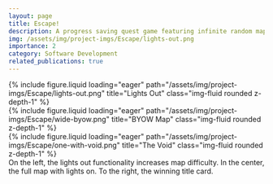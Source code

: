 ```yaml
---
layout: page
title: Escape!
description: A progress saving quest game featuring infinite random map generation.
img: /assets/img/project-imgs/Escape/lights-out.png
importance: 2
category: Software Development
related_publications: true
---
```


<!-- Every project has a beautiful feature showcase page.
It's easy to include images in a flexible 3-column grid format.
Make your photos 1/3, 2/3, or full width.

To give your project a background in the portfolio page, just add the img tag to the front matter like so:

    ---
    layout: page
    title: project
    description: a project with a background image
    img: /assets/img/12.jpg
    --- -->

<div class="row">
    <div class="col-sm mt-3 mt-md-0">
        {% include figure.liquid loading="eager" path="/assets/img/project-imgs/Escape/lights-out.png" title="Lights Out" class="img-fluid rounded z-depth-1" %}
    </div>
    <div class="col-sm mt-3 mt-md-0">
        {% include figure.liquid loading="eager" path="/assets/img/project-imgs/Escape/wide-byow.png" title="BYOW Map" class="img-fluid rounded z-depth-1" %}
    </div>
    <div class="col-sm mt-3 mt-md-0">
        {% include figure.liquid loading="eager" path="/assets/img/project-imgs/Escape/one-with-void.png" title="The Void" class="img-fluid rounded z-depth-1" %}
    </div>
</div>
<div class="caption">
    On the left, the lights out functionality increases map difficulty. In the center, the full map with lights on. To the right, the winning title card.
</div>
